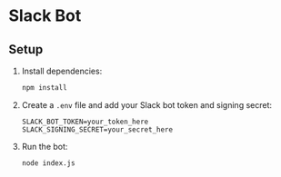 # Slack Bot

## Setup
1. Install dependencies:
   ```bash
   npm install
   ```

2. Create a `.env` file and add your Slack bot token and signing secret:
   ```env
   SLACK_BOT_TOKEN=your_token_here
   SLACK_SIGNING_SECRET=your_secret_here
   ```

3. Run the bot:
   ```bash
   node index.js
   ```